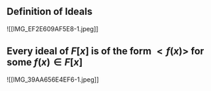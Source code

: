 
## Definition of Ideals
![[IMG_EF2E609AF5E8-1.jpeg]]

## Every ideal of $F[x]$ is of the form $<f(x)>$ for some $f(x) \in F[x]$ 
![[IMG_39AA656E4EF6-1.jpeg]]